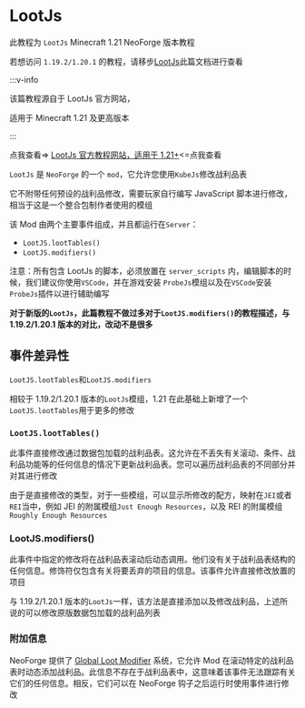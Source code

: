 # LootJs

此教程为 `LootJs` Minecraft 1.21 NeoForge 版本教程

若想访问 `1.19.2/1.20.1` 的教程，请移步[LootJs](https://docs.mihono.cn/zh/modpack/kubejs/1.20.1/Introduction/Addon/LootJs/LootJs)此篇文档进行查看

:::v-info

该篇教程源自于 LootJs 官方网站，

适用于 Minecraft 1.21 及更高版本

:::

点我查看=> [LootJs 官方教程网站，适用于 1.21+](https://docs.almostreliable.com/lootjs/)<=点我查看

`LootJs` 是 `NeoForge` 的一个 `mod`，它允许您使用`KubeJs`修改战利品表

它不附带任何预设的战利品修改，需要玩家自行编写 JavaScript 脚本进行修改，相当于这是一个整合包制作者使用的模组

该 Mod 由两个主要事件组成，并且都运行在`Server`：

-   `LootJS.lootTables()`
-   `LootJS.modifiers()`

注意：所有包含 LootJs 的脚本，必须放置在 `server_scripts` 内，编辑脚本的时候，我们建议你使用`VSCode`，并在游戏安装 `ProbeJs`模组以及在`VSCode`安装`ProbeJs`插件以进行辅助编写

**对于新版的`LootJs`，此篇教程不做过多对于`LootJS.modifiers()`的教程描述，与 1.19.2/1.20.1 版本的对比，改动不是很多**

## 事件差异性

`LootJS.lootTables`和`LootJS.modifiers`

相较于 1.19.2/1.20.1 版本的`LootJs`模组，1.21 在此基础上新增了一个`LootJS.lootTables`用于更多的修改

### `LootJS.lootTables()`

此事件直接修改通过数据包加载的战利品表。这允许在不丢失有关滚动、条件、战利品功能等的任何信息的情况下更新战利品表。您可以遍历战利品表的不同部分并对其进行修改

由于是直接修改的类型，对于一些模组，可以显示所修改的配方，映射在`JEI`或者`REI`当中，例如 JEI 的附属模组`Just Enough Resources`，以及 REI 的附属模组`Roughly Enough Resources`

### LootJS.modifiers()

此事件中指定的修改将在战利品表滚动后动态调用。他们没有关于战利品表结构的任何信息。修饰符仅包含有关将要丢弃的项目的信息。该事件允许直接修改放置的项目

与 1.19.2/1.20.1 版本的`LootJs`一样，该方法是直接添加以及修改战利品，上述所说的可以修改原版数据包加载的战利品列表

### 附加信息

NeoForge 提供了 [Global Loot Modifier](https://docs.neoforged.net/docs/resources/server/loottables/glm/) 系统，它允许 Mod 在滚动特定的战利品表时动态添加战利品。此信息不存在于战利品表中，这意味着该事件无法跟踪有关它们的任何信息。相反，它们可以在 NeoForge 钩子之后运行时使用事件进行修改

